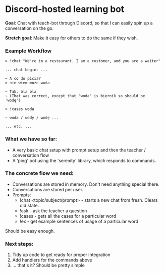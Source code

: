 # Discord-hosted learning bot

**Goal**: Chat with teach-bot through Discord, so that I can easily spin up a conversation on the go.

**Stretch goal**: Make it easy for others to do the same if they wish.

### Example Workflow

```
> !chat "We're in a restaurant. I am a customer, and you are a waiter"

... chat begins ...

~ A co do picia?
> nie wiem może woda

~ Tak, bla bla
~ (That was correct, except that 'woda' is biernik so should be 'wodę')

> !cases woda

~ woda / wody / wodę ...

... etc. ...
```

### What we have so far:

- A very basic chat setup with prompt setup and then the teacher / conversation flow
- A 'ping' bot using the 'serenity' library, which responds to commands.

### The concrete flow we need:

- Conversations are stored in memory. Don't need anything special there.
- Conversations are stored per user.
- Prompts:
    - !chat <topic/subject/prompt> - starts a new chat from fresh. Clears old state.
    - !ask <question> - ask the teacher a question
    - !cases <word> - gets all the cases for a particular word
    - !ex <word> - get example sentences of usage of a particular word

Should be easy enough.

### Next steps:

1. Tidy up code to get ready for proper integration
2. Add handlers for the commands above
3. ... that's it? Should be pretty simple
